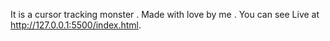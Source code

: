 It is a cursor tracking monster . Made with love by me . You can see Live at http://127.0.0.1:5500/index.html.
